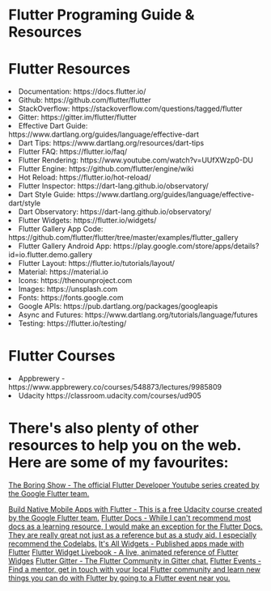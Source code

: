 # Flutter Programing Guide & Resources

# Flutter Resources

<li> Documentation: https://docs.flutter.io/ </li>
<li> Github: https://github.com/flutter/flutter
<li> StackOverflow: https://stackoverflow.com/questions/tagged/flutter
<li> Gitter: https://gitter.im/flutter/flutter
<li> Effective Dart Guide: https://www.dartlang.org/guides/language/effective-dart
<li> Dart Tips: https://www.dartlang.org/resources/dart-tips
<li> Flutter FAQ: https://flutter.io/faq/
<li> Flutter Rendering: https://www.youtube.com/watch?v=UUfXWzp0-DU
<li> Flutter Engine: https://github.com/flutter/engine/wiki
<li> Hot Reload: https://flutter.io/hot-reload/
<li> Flutter Inspector: https://dart-lang.github.io/observatory/
<li> Dart Style Guide: https://www.dartlang.org/guides/language/effective-dart/style
<li> Dart Observatory: https://dart-lang.github.io/observatory/
<li> Flutter Widgets: https://flutter.io/widgets/
<li> Flutter Gallery App Code: https://github.com/flutter/flutter/tree/master/examples/flutter_gallery
<li> Flutter Gallery Android App: https://play.google.com/store/apps/details?id=io.flutter.demo.gallery
<li> Flutter Layout: https://flutter.io/tutorials/layout/
<li> Material: https://material.io
<li> Icons: https://thenounproject.com
<li> Images: https://unsplash.com
<li> Fonts: https://fonts.google.com
<li> Google APIs: https://pub.dartlang.org/packages/googleapis
<li> Async and Futures: https://www.dartlang.org/tutorials/language/futures
<li> Testing: https://flutter.io/testing/</li>

  # Flutter Courses
  
<li> Appbrewery - https://www.appbrewery.co/courses/548873/lectures/9985809
<li> Udacity https://classroom.udacity.com/courses/ud905 </li>

 # There's also plenty of other resources to help you on the web. Here are some of my favourites:
 <a href="https://www.youtube.com/watch?v=yr8F2S3Amas&list=PLOU2XLYxmsIK0r_D-zWcmJ1plIcDNnRkK&index=1">The Boring Show - The official Flutter Developer Youtube series created by the Google Flutter team.</a>
 
 <a href="https://www.udacity.com/course/build-native-mobile-apps-with-flutter--ud905">Build Native Mobile Apps with Flutter - This is a free Udacity course created by the Google Flutter team.</a>
<a href="https://flutter.dev/docs/codelabs">Flutter Docs - While I can't recommend most docs as a learning resource, I would make an exception for the Flutter Docs. They are really great not just as a reference but as a study aid. I especially recommend the Codelabs.</a>
<a href="https://itsallwidgets.com/">It's All Widgets - Published apps made with Flutter</a>
<a href="https://flutter-widget.live/basics/introduction">Flutter Widget Livebook - A live, animated reference of Flutter Widges</a>
<a href="https://gitter.im/flutter/flutter">Flutter Gitter - The Flutter Community in Gitter chat.</a>
<a href="https://flutterevents.com/">Flutter Events - Find a mentor, get in touch with your local Flutter community and learn new things you can do with Flutter by going to a Flutter event near you.</a>
<a href=""></a>
